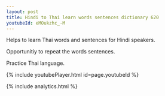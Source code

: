 ```yaml
---
layout: post
title: Hindi to Thai learn words sentences dictionary 620 
youtubeId: eMOukzhc_-M
---
```

 
 
Helps to learn Thai words and sentences for Hindi speakers.

Opportunitiy to repeat the words sentences. 

Practice Thai language. 
 
{% include youtubePlayer.html id=page.youtubeId %}
 
 
{% include analytics.html %}